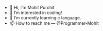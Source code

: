 - 👋 Hi, I’m Mohit Purohit
- 👀 I’m interested in coding!
- 🌱 I’m currently learning c language.
- 📫 How to reach me — @Programmer-Mohit

<!---
Programmer-Mohit/Programmer-Mohit is a ✨ special ✨ repository because its `README.md` (this file) appears on your GitHub profile.
You can click the Preview link to take a look at your changes.
--->
